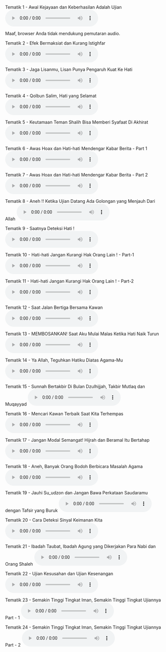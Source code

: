 Tematik 1 - Awal Kejayaan dan Keberhasilan Adalah Ujian
<audio controls preload="metadata">

  <source src="https://mufidu.github.io/kajian-ufa/tematik/Audio%20-%20Tematik/Tematik%201%20-%20Awal%20Kejayaan%20dan%20Keberhasilan%20Adalah%20Ujian.mp3" type="audio/mpeg">
  Maaf, browser Anda tidak mendukung pemutaran audio.
</audio>

Tematik 2 - Efek Bermaksiat dan Kurang Istighfar
<audio controls preload="metadata">

  <source src="https://mufidu.github.io/kajian-ufa/tematik/Audio%20-%20Tematik/Tematik%202%20-%20Efek%20Bermaksiat%20dan%20Kurang%20Istighfar.mp3" type="audio/mpeg">
  
</audio>

Tematik 3 - Jaga Lisanmu, Lisan Punya Pengaruh Kuat Ke Hati
<audio controls preload="metadata">

  <source src="https://mufidu.github.io/kajian-ufa/tematik/Audio%20-%20Tematik/Tematik%203%20-%20Jaga%20Lisanmu,%20Lisan%20Punya%20Pengaruh%20Kuat%20Ke%20Hati.mp3" type="audio/mpeg">
  
</audio>

Tematik 4 - Qolbun Salim, Hati yang Selamat
<audio controls preload="metadata">

  <source src="https://mufidu.github.io/kajian-ufa/tematik/Audio%20-%20Tematik/Tematik%204%20-%20Qolbun%20Salim,%20Hati%20yang%20Selamat.mp3" type="audio/mpeg">
  
</audio>

Tematik 5 - Keutamaan Teman Shalih Bisa Memberi Syafaat Di Akhirat
<audio controls preload="metadata">

  <source src="https://mufidu.github.io/kajian-ufa/tematik/Audio%20-%20Tematik/Tematik%205%20-%20Keutamaan%20Teman%20Shalih%20Bisa%20Memberi%20Syafaat%20Di%20Akhirat.mp3" type="audio/mpeg">
  
</audio>

Tematik 6 - Awas Hoax dan Hati-hati Mendengar Kabar Berita - Part 1
<audio controls preload="metadata">

  <source src="https://mufidu.github.io/kajian-ufa/tematik/Audio%20-%20Tematik/Tematik%206%20-%20Awas%20Hoax%20dan%20Hati-hati%20Mendengar%20Kabar%20Berita%20-%20Part%201.mp3" type="audio/mpeg">
  
</audio>

Tematik 7 - Awas Hoax dan Hati-hati Mendengar Kabar Berita - Part 2
<audio controls preload="metadata">

  <source src="https://mufidu.github.io/kajian-ufa/tematik/Audio%20-%20Tematik/Tematik%207%20-%20Awas%20Hoax%20dan%20Hati-hati%20Mendengar%20Kabar%20Berita%20-%20Part%202.mp3" type="audio/mpeg">
  
</audio>

Tematik 8 - Aneh !! Ketika Ujian Datang Ada Golongan yang Menjauh Dari Allah
<audio controls preload="metadata">

  <source src="https://mufidu.github.io/kajian-ufa/tematik/Audio%20-%20Tematik/Tematik%208%20-%20Aneh%20!!%20Ketika%20Ujian%20Datang%20Ada%20Golongan%20yang%20Menjauh%20Dari%20Allah.mp3" type="audio/mpeg">
  
</audio>

Tematik 9 - Saatnya Deteksi Hati !
<audio controls preload="metadata">

  <source src="https://mufidu.github.io/kajian-ufa/tematik/Audio%20-%20Tematik/Tematik%209%20-%20Saatnya%20Deteksi%20Hati%20!.mp3" type="audio/mpeg">
  
</audio>

Tematik 10 - Hati-hati Jangan Kurangi Hak Orang Lain ! - Part-1
<audio controls preload="metadata">

  <source src="https://mufidu.github.io/kajian-ufa/tematik/Audio%20-%20Tematik/Tematik%2010%20-%20Hati-hati%20Jangan%20Kurangi%20Hak%20Orang%20Lain%20!%20-%20Part-1.mp3" type="audio/mpeg">
  
</audio>

Tematik 11 - Hati-hati Jangan Kurangi Hak Orang Lain ! - Part-2
<audio controls preload="metadata">

  <source src="https://mufidu.github.io/kajian-ufa/tematik/Audio%20-%20Tematik/Tematik%2011%20-%20Hati-hati%20Jangan%20Kurangi%20Hak%20Orang%20Lain%20!%20-%20Part-2.mp3" type="audio/mpeg">
  
</audio>

Tematik 12 - Saat Jalan Bertiga Bersama Kawan
<audio controls preload="metadata">

  <source src="https://mufidu.github.io/kajian-ufa/tematik/Audio%20-%20Tematik/Tematik%2012%20-%20Saat%20Jalan%20Bertiga%20Bersama%20Kawan.mp3" type="audio/mpeg">
  
</audio>

Tematik 13 - MEMBOSANKAN! Saat Aku Mulai Malas Ketika Hati Naik Turun
<audio controls preload="metadata">

  <source src="https://mufidu.github.io/kajian-ufa/tematik/Audio%20-%20Tematik/Tematik%2013%20-%20MEMBOSANKAN!%20Saat%20Aku%20Mulai%20Malas%20Ketika%20Hati%20Naik%20Turun.mp3" type="audio/mpeg">
  
</audio>

Tematik 14 - Ya Allah, Teguhkan Hatiku Diatas Agama-Mu
<audio controls preload="metadata">

  <source src="https://mufidu.github.io/kajian-ufa/tematik/Audio%20-%20Tematik/Tematik%2014%20-%20Ya%20Allah,%20Teguhkan%20Hatiku%20Diatas%20Agama-Mu.mp3" type="audio/mpeg">
  
</audio>

Tematik 15 - Sunnah Bertakbir Di Bulan Dzulhijjah, Takbir Mutlaq dan Muqayyad
<audio controls preload="metadata">

  <source src="https://mufidu.github.io/kajian-ufa/tematik/Audio%20-%20Tematik/Tematik%2015%20-%20Sunnah%20Bertakbir%20Di%20Bulan%20Dzulhijjah,%20Takbir%20Mutlaq%20dan%20Muqayyad.mp3" type="audio/mpeg">
  
</audio>

Tematik 16 - Mencari Kawan Terbaik Saat Kita Terhempas
<audio controls preload="metadata">

  <source src="https://mufidu.github.io/kajian-ufa/tematik/Audio%20-%20Tematik/Tematik%2016%20-%20Mencari%20Kawan%20Terbaik%20Saat%20Kita%20Terhempas.mp3" type="audio/mpeg">
  
</audio>

Tematik 17 - Jangan Modal Semangat! Hijrah dan Beramal Itu Bertahap
<audio controls preload="metadata">

  <source src="https://mufidu.github.io/kajian-ufa/tematik/Audio%20-%20Tematik/Tematik%2017%20-%20Jangan%20Modal%20Semangat!%20Hijrah%20dan%20Beramal%20Itu%20Bertahap.mp3" type="audio/mpeg">
  
</audio>

Tematik 18 - Aneh, Banyak Orang Bodoh Berbicara Masalah Agama
<audio controls preload="metadata">

  <source src="https://mufidu.github.io/kajian-ufa/tematik/Audio%20-%20Tematik/Tematik%2018%20-%20Aneh,%20Banyak%20Orang%20Bodoh%20Berbicara%20Masalah%20Agama.mp3" type="audio/mpeg">
  
</audio>

Tematik 19 - Jauhi Su_udzon dan Jangan Bawa Perkataan Saudaramu dengan Tafsir yang Buruk
<audio controls preload="metadata">

  <source src="https://mufidu.github.io/kajian-ufa/tematik/Audio%20-%20Tematik/Tematik%2019%20-%20Jauhi%20Su_udzon%20dan%20Jangan%20Bawa%20Perkataan%20Saudaramu%20dengan%20Tafsir%20yang%20Buruk.mp3" type="audio/mpeg">
  
</audio>

Tematik 20 - Cara Deteksi Sinyal Keimanan Kita
<audio controls preload="metadata">

  <source src="https://mufidu.github.io/kajian-ufa/tematik/Audio%20-%20Tematik/Tematik%2020%20-%20Cara%20Deteksi%20Sinyal%20Keimanan%20Kita.mp3" type="audio/mpeg">
  
</audio>

Tematik 21 - Ibadah Taubat, Ibadah Agung yang Dikerjakan Para Nabi dan Orang Shaleh
<audio controls preload="metadata">

  <source src="https://mufidu.github.io/kajian-ufa/tematik/Audio%20-%20Tematik/Tematik%2021%20-%20Ibadah%20Taubat,%20Ibadah%20Agung%20yang%20Dikerjakan%20Para%20Nabi%20dan%20Orang%20Shaleh.mp3" type="audio/mpeg">
  
</audio>

Tematik 22 - Ujian Kesusahan dan Ujian Kesenangan
<audio controls preload="metadata">

  <source src="https://mufidu.github.io/kajian-ufa/tematik/Audio%20-%20Tematik/Tematik%2022%20-%20Ujian%20Kesusahan%20dan%20Ujian%20Kesenangan.mp3" type="audio/mpeg">
  
</audio>

Tematik 23 - Semakin Tinggi Tingkat Iman, Semakin Tinggi Tingkat Ujiannya Part - 1
<audio controls preload="metadata">

  <source src="https://mufidu.github.io/kajian-ufa/tematik/Audio%20-%20Tematik/Tematik%2023%20-%20Semakin%20Tinggi%20Tingkat%20Iman,%20Semakin%20Tinggi%20Tingkat%20Ujiannya%20Part%20-%201.mp3" type="audio/mpeg">
  
</audio>

Tematik 24 - Semakin Tinggi Tingkat Iman, Semakin Tinggi Tingkat Ujiannya Part - 2
<audio controls preload="metadata">

  <source src="https://mufidu.github.io/kajian-ufa/tematik/Audio%20-%20Tematik/Tematik%2024%20-%20Semakin%20Tinggi%20Tingkat%20Iman,%20Semakin%20Tinggi%20Tingkat%20Ujiannya%20Part%20-%202.mp3" type="audio/mpeg">
  
</audio>
